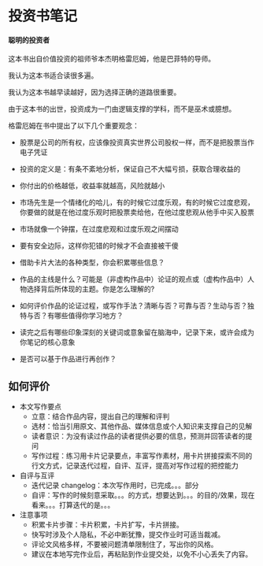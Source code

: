 # 投资书笔记

#### 聪明的投资者

这本书出自价值投资的祖师爷本杰明格雷厄姆，他是巴菲特的导师。

我认为这本书适合读很多遍。

我认为这本书越早读越好，因为选择正确的道路很重要。

由于这本书的出世，投资成为一门由逻辑支撑的学科，而不是巫术或臆想。

格雷厄姆在书中提出了以下几个重要观念：

- 股票是公司的所有权，应该像投资真实世界公司股权一样，而不是把股票当作电子凭证
- 投资的定义是：有条不紊地分析，保证自己不大幅亏损，获取合理收益的
- 你付出的价格越低，收益率就越高，风险就越小
- 市场先生是一个情绪化的哈儿，有的时候它过度乐观，有的时候它过度悲观，你要做的就是在他过度乐观时把股票卖给他，在他过度悲观从他手中买入股票
- 市场就像一个钟摆，在过度悲观和过度乐观之间摆动
- 要有安全边际，这样你犯错的时候才不会直接被干傻



















- 借助卡片大法的各种类型，你会积累哪些信息？
- 作品的主线是什么？可能是（非虚构作品中）论证的观点或（虚构作品中）人物选择背后所体现的主题。你是怎么理解的?
- 如何评价作品的论证过程，或写作手法？清晰与否？可靠与否？生动与否？独特与否？有哪些值得你学习地方？
- 读完之后有哪些印象深刻的关键词或意象留在脑海中，记录下来，或许会成为你笔记的核心意象
- 是否可以基于作品进行再创作？

## 如何评价

- 本文写作要点
  - 立意：结合作品内容，提出自己的理解和评判
  - 选材：恰当引用原文、其他作品、媒体信息或个人知识来支撑自己的见解
  - 读者意识：为没有读过作品的读者提供必要的信息，预测并回答读者的提问
  - 写作过程：练习用卡片记录要点，丰富写作素材，用卡片拼接探索不同的行文方式，记录迭代过程，自评、互评，提高对写作过程的把控能力
- 自评与互评
  - 迭代记录 changelog：本次写作用时，已完成。。。部分
  - 自评：写作的时候刻意采取。。。的方式，想要达到。。。的目的/效果，现在看来。。。打算迭代的是。。。
- 注意事项
  - 积累卡片步骤：卡片积累，卡片扩写，卡片拼接。
  - 快写时涉及个人隐私，不必中断犹豫，提交作业时可适当裁减。
  - 评论文风格多样，不要被问题清单限制住了，写出你的风格。
  - 建议在本地写完作业后，再粘贴到作业提交处，以免不小心丢失了内容。